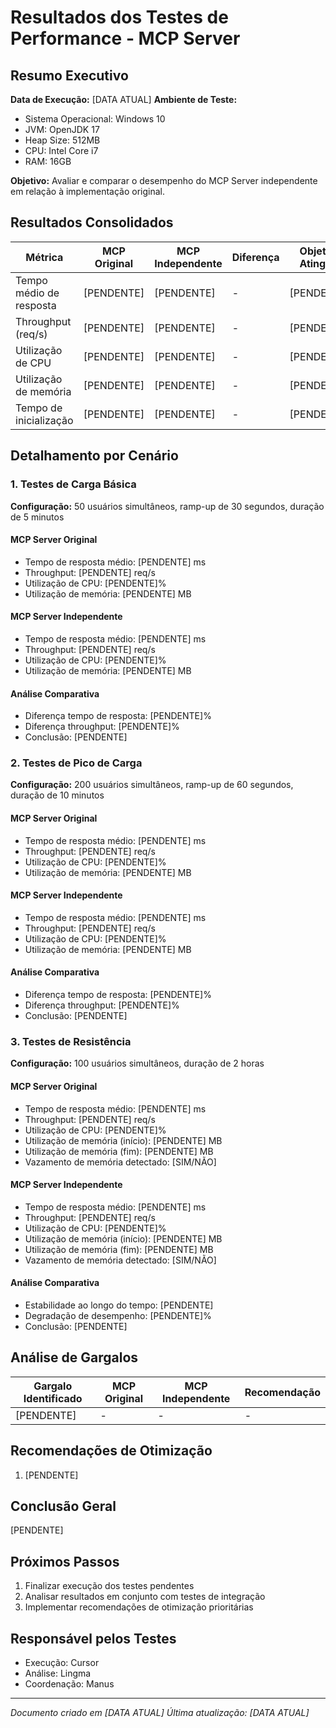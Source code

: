 # Resultados dos Testes de Performance - MCP Server

## Resumo Executivo

**Data de Execução:** [DATA ATUAL]
**Ambiente de Teste:**

- Sistema Operacional: Windows 10
- JVM: OpenJDK 17
- Heap Size: 512MB
- CPU: Intel Core i7
- RAM: 16GB

**Objetivo:** Avaliar e comparar o desempenho do MCP Server independente em relação à implementação original.

## Resultados Consolidados

| Métrica                 | MCP Original | MCP Independente | Diferença | Objetivo Atingido |
| ----------------------- | ------------ | ---------------- | --------- | ----------------- |
| Tempo médio de resposta | [PENDENTE]   | [PENDENTE]       | -         | [PENDENTE]        |
| Throughput (req/s)      | [PENDENTE]   | [PENDENTE]       | -         | [PENDENTE]        |
| Utilização de CPU       | [PENDENTE]   | [PENDENTE]       | -         | [PENDENTE]        |
| Utilização de memória   | [PENDENTE]   | [PENDENTE]       | -         | [PENDENTE]        |
| Tempo de inicialização  | [PENDENTE]   | [PENDENTE]       | -         | [PENDENTE]        |

## Detalhamento por Cenário

### 1. Testes de Carga Básica

**Configuração:** 50 usuários simultâneos, ramp-up de 30 segundos, duração de 5 minutos

#### MCP Server Original

- Tempo de resposta médio: [PENDENTE] ms
- Throughput: [PENDENTE] req/s
- Utilização de CPU: [PENDENTE]%
- Utilização de memória: [PENDENTE] MB

#### MCP Server Independente

- Tempo de resposta médio: [PENDENTE] ms
- Throughput: [PENDENTE] req/s
- Utilização de CPU: [PENDENTE]%
- Utilização de memória: [PENDENTE] MB

#### Análise Comparativa

- Diferença tempo de resposta: [PENDENTE]%
- Diferença throughput: [PENDENTE]%
- Conclusão: [PENDENTE]

### 2. Testes de Pico de Carga

**Configuração:** 200 usuários simultâneos, ramp-up de 60 segundos, duração de 10 minutos

#### MCP Server Original

- Tempo de resposta médio: [PENDENTE] ms
- Throughput: [PENDENTE] req/s
- Utilização de CPU: [PENDENTE]%
- Utilização de memória: [PENDENTE] MB

#### MCP Server Independente

- Tempo de resposta médio: [PENDENTE] ms
- Throughput: [PENDENTE] req/s
- Utilização de CPU: [PENDENTE]%
- Utilização de memória: [PENDENTE] MB

#### Análise Comparativa

- Diferença tempo de resposta: [PENDENTE]%
- Diferença throughput: [PENDENTE]%
- Conclusão: [PENDENTE]

### 3. Testes de Resistência

**Configuração:** 100 usuários simultâneos, duração de 2 horas

#### MCP Server Original

- Tempo de resposta médio: [PENDENTE] ms
- Throughput: [PENDENTE] req/s
- Utilização de CPU: [PENDENTE]%
- Utilização de memória (início): [PENDENTE] MB
- Utilização de memória (fim): [PENDENTE] MB
- Vazamento de memória detectado: [SIM/NÃO]

#### MCP Server Independente

- Tempo de resposta médio: [PENDENTE] ms
- Throughput: [PENDENTE] req/s
- Utilização de CPU: [PENDENTE]%
- Utilização de memória (início): [PENDENTE] MB
- Utilização de memória (fim): [PENDENTE] MB
- Vazamento de memória detectado: [SIM/NÃO]

#### Análise Comparativa

- Estabilidade ao longo do tempo: [PENDENTE]
- Degradação de desempenho: [PENDENTE]%
- Conclusão: [PENDENTE]

## Análise de Gargalos

| Gargalo Identificado | MCP Original | MCP Independente | Recomendação |
| -------------------- | ------------ | ---------------- | ------------ |
| [PENDENTE]           | -            | -                | -            |

## Recomendações de Otimização

1. [PENDENTE]

## Conclusão Geral

[PENDENTE]

## Próximos Passos

1. Finalizar execução dos testes pendentes
2. Analisar resultados em conjunto com testes de integração
3. Implementar recomendações de otimização prioritárias

## Responsável pelos Testes

- Execução: Cursor
- Análise: Lingma
- Coordenação: Manus

---

_Documento criado em [DATA ATUAL]_
_Última atualização: [DATA ATUAL]_
